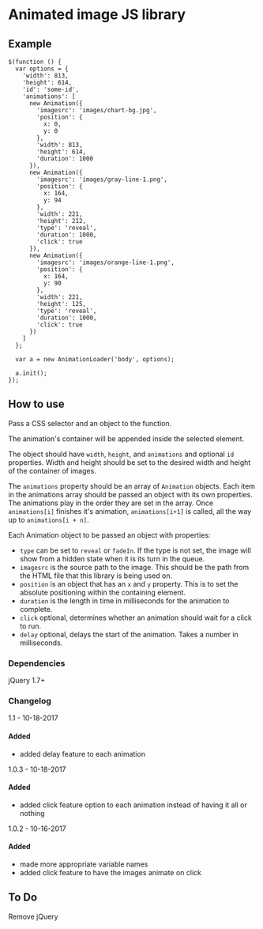 # Animated image JS library
## Example
    $(function () {
      var options = {
        'width': 813,
        'height': 614,
        'id': 'some-id',
        'animations': [
          new Animation({
            'imagesrc': 'images/chart-bg.jpg',
            'position': {
              x: 0,
              y: 0
            },
            'width': 813,
            'height': 614,
            'duration': 1000
          }),
          new Animation({
            'imagesrc': 'images/gray-line-1.png',
            'position': {
              x: 164,
              y: 94
            },
            'width': 221,
            'height': 212,
            'type': 'reveal',
            'duration': 1000,
            'click': true
          }),
          new Animation({
            'imagesrc': 'images/orange-line-1.png',
            'position': {
              x: 164,
              y: 90
            },
            'width': 221,
            'height': 125,
            'type': 'reveal',
            'duration': 1000,
            'click': true
          })
        ]
      };

      var a = new AnimationLoader('body', options);

      a.init();
    });
## How to use

Pass a CSS selector and an object to the function.

The animation's container will be appended inside the selected element.

The object should have `width`, `height`, and `animations` and optional `id` properties. Width and height should be set to the desired width and height of the container of images.

The `animations` property should be an array of `Animation` objects. Each item in the animations array should be passed an object with its own properties. The animations play in the order they are set in the array. Once `animations[i]` finishes it's animation, `animations[i+1]` is called, all the way up to `animations[i + n]`.

Each Animation object to be passed an object with properties:

  - `type` can be set to `reveal` or `fadeIn`. If the type is not set, the image will show from a hidden state when it is its turn in the queue.
  - `imagesrc` is the source path to the image. This should be the path from the HTML file that this library is being used on.
  - `position` is an object that has an `x` and `y` property. This is to set the absolute positioning within the containing element.
  - `duration` is the length in time in milliseconds for the animation to complete.
  - `click` optional, determines whether an animation should wait for a click to run.
  - `delay` optional, delays the start of the animation. Takes a number in milliseconds.

### Dependencies

jQuery 1.7+

### Changelog

1.1 - 10-18-2017
#### Added
- added delay feature to each animation

1.0.3 - 10-18-2017
#### Added
- added click feature option to each animation instead of having it all or nothing

1.0.2 - 10-16-2017
#### Added
- made more appropriate variable names
- added click feature to have the images animate on click

## To Do
Remove jQuery